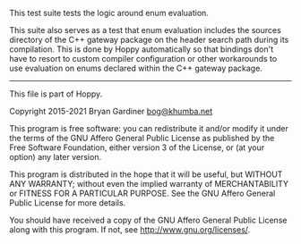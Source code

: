 This test suite tests the logic around enum evaluation.

This suite also serves as a test that enum evaluation includes the sources
directory of the C++ gateway package on the header search path during its
compilation.  This is done by Hoppy automatically so that bindings don't have to
resort to custom compiler configuration or other workarounds to use evaluation
on enums declared within the C++ gateway package.

---

This file is part of Hoppy.

Copyright 2015-2021 Bryan Gardiner <bog@khumba.net>

This program is free software: you can redistribute it and/or modify
it under the terms of the GNU Affero General Public License as published by
the Free Software Foundation, either version 3 of the License, or
(at your option) any later version.

This program is distributed in the hope that it will be useful,
but WITHOUT ANY WARRANTY; without even the implied warranty of
MERCHANTABILITY or FITNESS FOR A PARTICULAR PURPOSE.  See the
GNU Affero General Public License for more details.

You should have received a copy of the GNU Affero General Public License
along with this program.  If not, see <http://www.gnu.org/licenses/>.
